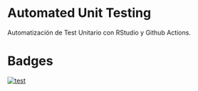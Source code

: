 # Automated Unit Testing

Automatización de Test Unitario con RStudio y Github Actions.

# Badges

[![test](https://github.com/santiagosilvestrini/automated-unit-testing-main/actions/workflows/test-workflow-config.yml/badge.svg)](https://github.com/santiagosilvestrini/automated-unit-testing-main/actions/workflows/test-workflow-config.yml)
